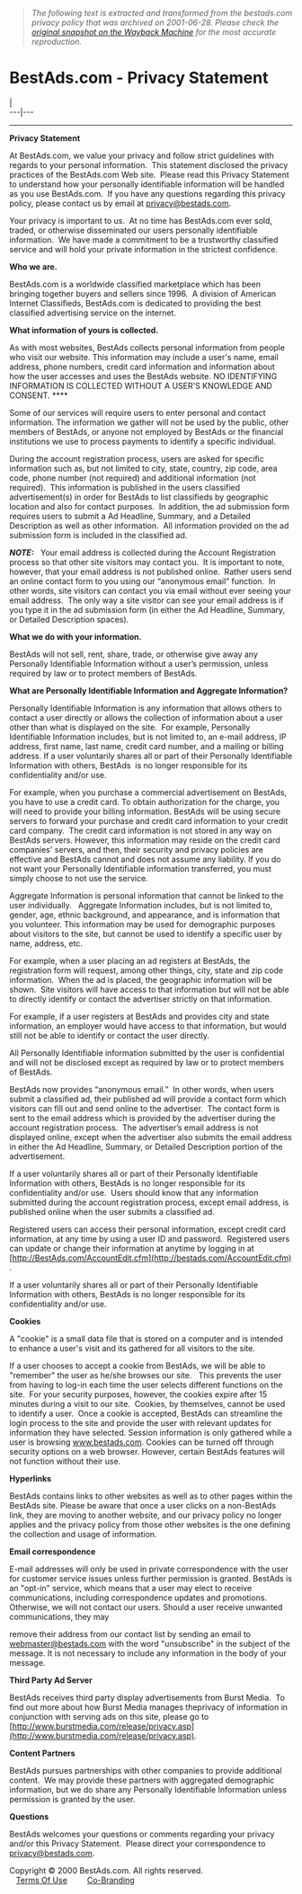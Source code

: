 > *The following text is extracted and transformed from the bestads.com privacy policy that was archived on 2001-06-28. Please check the [original snapshot on the Wayback Machine](https://web.archive.org/web/20010628194618id_/http%3A//bestads.com/privacy.html) for the most accurate reproduction.*

# BestAds.com - Privacy Statement

[ ](http://bestads.com/) |   
---|---  
  


* * *

**Privacy Statement**

At BestAds.com, we value your privacy and follow strict guidelines with regards to your personal information.  This statement disclosed the privacy practices of the BestAds.com Web site.  Please read this Privacy Statement to understand how your personally identifiable information will be handled as you use BestAds.com.  If you have any questions regarding this privacy policy, please contact us by email at [privacy@bestads.com](mailto:privacy@bestads.com).

Your privacy is important to us.  At no time has BestAds.com ever sold, traded, or otherwise disseminated our users personally identifiable information.  We have made a commitment to be a trustworthy classified service and will hold your private information in the strictest confidence.

**Who we are.**

BestAds.com is a worldwide classified marketplace which has been bringing together buyers and sellers since 1996.  A division of American Internet Classifieds, BestAds.com is dedicated to providing the best classified advertising service on the internet.

**What information of yours is collected.**

As with most websites, BestAds collects personal information from people who visit our website. This information may include a user's name, email address, phone numbers, credit card information and information about how the user accesses and uses the BestAds website. NO IDENTIFYING INFORMATION IS COLLECTED WITHOUT A USER'S KNOWLEDGE AND CONSENT. ****

Some of our services will require users to enter personal and contact information. The information we gather will not be used by the public, other members of BestAds, or anyone not employed by BestAds or the financial institutions we use to process payments to identify a specific individual. 

During the account registration process, users are asked for specific information such as, but not limited to city, state, country, zip code, area code, phone number (not required) and additional information (not required).  This information is published in the users classified advertisement(s) in order for BestAds to list classifieds by geographic location and also for contact purposes.  In addition, the ad submission form requires users to submit a Ad Headline, Summary, and a Detailed Description as well as other information.  All information provided on the ad submission form is included in the classified ad.

_**NOTE:**_   Your email address is collected during the Account Registration process so that other site visitors may contact you.  It is important to note, however, that your email address is not published online.  Rather users send an online contact form to you using our “anonymous email” function.  In other words, site visitors can contact you via email without ever seeing your email address.  The only way a site visitor can see your email address is if you type it in the ad submission form (in either the Ad Headline, Summary, or Detailed Description spaces).

**What we do with your information.**

BestAds will not sell, rent, share, trade, or otherwise give away any Personally Identifiable Information without a user’s permission, unless required by law or to protect members of BestAds.

**What are Personally Identifiable Information and Aggregate Information?**

Personally Identifiable Information is any information that allows others to contact a user directly or allows the collection of information about a user other than what is displayed on the site.  For example, Personally Identifiable Information includes, but is not limited to, an e-mail address, IP address, first name, last name, credit card number, and a mailing or billing address. If a user voluntarily shares all or part of their Personally Identifiable Information with others, BestAds  is no longer responsible for its confidentiality and/or use. 

For example, when you purchase a commercial advertisement on BestAds, you have to use a credit card. To obtain authorization for the charge, you will need to provide your billing information. BestAds will be using secure servers to forward your purchase and credit card information to your credit card company.  The credit card information is not stored in any way on BestAds servers. However, this information may reside on the credit card companies' servers, and then, their security and privacy policies are effective and BestAds cannot and does not assume any liability. If you do not want your Personally Identifiable information transferred, you must simply choose to not use the service.

Aggregate Information is personal information that cannot be linked to the user individually.   Aggregate Information includes, but is not limited to, gender, age, ethnic background, and appearance, and is information that you volunteer. This information may be used for demographic purposes about visitors to the site, but cannot be used to identify a specific user by name, address, etc.

For example, when a user placing an ad registers at BestAds, the registration form will request, among other things, city, state and zip code information.  When the ad is placed, the geographic information will be shown.  Site visitors will have access to that information but will not be able to directly identify or contact the advertiser strictly on that information.   

For example, if a user registers at BestAds and provides city and state information, an employer would have access to that information, but would still not be able to identify or contact the user directly.

All Personally Identifiable information submitted by the user is confidential and will not be disclosed except as required by law or to protect members of BestAds. 

BestAds now provides “anonymous email.”  In other words, when users submit a classified ad, their published ad will provide a contact form which visitors can fill out and send online to the advertiser.  The contact form is sent to the email address which is provided by the advertiser during the account registration process.  The advertiser’s email address is not displayed online, except when the advertiser also submits the email address in either the Ad Headline, Summary, or Detailed Description portion of the advertisement.

If a user voluntarily shares all or part of their Personally Identifiable Information with others, BestAds is no longer responsible for its confidentiality and/or use.  Users should know that any information submitted during the account registration process, except email address, is published online when the user submits a classified ad. 

Registered users can access their personal information, except credit card information, at any time by using a user ID and password.  Registered users can update or change their information at anytime by logging in at [http://BestAds.com/AccountEdit.cfm](http://bestads.com/AccountEdit.cfm) . 

If a user voluntarily shares all or part of their Personally Identifiable Information with others, BestAds is no longer responsible for its confidentiality and/or use. 

**Cookies**

A "cookie" is a small data file that is stored on a computer and is intended to enhance a user's visit and its gathered for all visitors to the site. 

If a user chooses to accept a cookie from BestAds, we will be able to "remember" the user as he/she browses our site.   This prevents the user from having to log-in each time the user selects different functions on the site.  For your security purposes, however, the cookies expire after 15 minutes during a visit to our site.  Cookies, by themselves, cannot be used to identify a user.  Once a cookie is accepted, BestAds can streamline the login process to the site and provide the user with relevant updates for information they have selected. Session information is only gathered while a user is browsing www.bestads.com. Cookies can be turned off through security options on a web browser. However, certain BestAds features will not function without their use.

**Hyperlinks**

BestAds contains links to other websites as well as to other pages within the BestAds site. Please be aware that once a user clicks on a non-BestAds link, they are moving to another website, and our privacy policy no longer applies and the privacy policy from those other websites is the one defining the collection and usage of information.

**Email correspondence**

E-mail addresses will only be used in private correspondence with the user for customer service issues unless further permission is granted. BestAds is an "opt-in" service, which means that a user may elect to receive communications, including correspondence updates and promotions. Otherwise, we will not contact our users. Should a user receive unwanted communications, they may

remove their address from our contact list by sending an email to webmaster@bestads.com with the word "unsubscribe" in the subject of the message. It is not necessary to include any information in the body of your message.

**Third Party Ad Server**

BestAds receives third party display advertisements from Burst Media.  To find out more about how Burst Media manages theprivacy of information in conjunction with serving ads on this site, please go to [http://www.burstmedia.com/release/privacy.asp](http://www.burstmedia.com/release/privacy.asp).

**Content Partners**

BestAds pursues partnerships with other companies to provide additional content.  We may provide these partners with aggregated demographic information, but we do share any Personally Identifiable Information unless permission is granted by the user.

**Questions**

BestAds welcomes your questions or comments regarding your privacy and/or this Privacy Statement.  Please direct your correspondence to [privacy@bestads.com](mailto:privacy@bestads.com). 

  
Copyright © 2000 BestAds.com. All rights reserved.    
   [Terms Of Use](http://bestads.com/terms.cfm)         [Co-Branding](http://bestads.com/CoBranding/)
